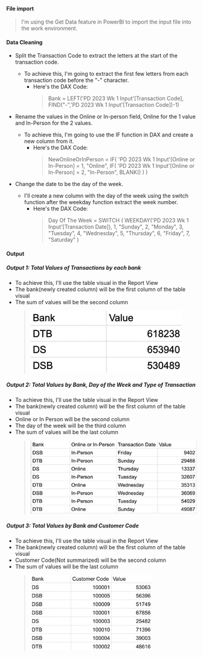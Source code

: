 #### File import

> I'm using the Get Data feature in PowerBI to import the input file into the work environment.

#### Data Cleaning
- Split the Transaction Code to extract the letters at the start of the transaction code.
  - To achieve this, I'm going to extract the first few letters from each transaction code before the "-" character.
    - Here's the DAX Code:
      > Bank = LEFT('PD 2023 Wk 1 Input'[Transaction Code], FIND("-",'PD 2023 Wk 1 Input'[Transaction Code])-1)


- Rename the values in the Online or In-person field, Online for the 1 value and In-Person for the 2 values.
  - To achieve this, I'm going to use the IF function in DAX and create a new column from it.
    - Here's the DAX Code:
      > NewOnlineOrInPerson = 
                              IF(
                                  'PD 2023 Wk 1 Input'[Online or In-Person] = 1,
                                  "Online",
                                  IF(
                                      'PD 2023 Wk 1 Input'[Online or In-Person] = 2,
                                      "In-Person",
                                      BLANK()
                                  )
                              )
    
- Change the date to be the day of the week.
  - I'll create a new column with the day of the week using the switch function after the weekday function extract the week number.
    - Here's the DAX Code:
      > Day Of The Week = 
                          SWITCH (
                              WEEKDAY('PD 2023 Wk 1 Input'[Transaction Date]),
                              1, "Sunday",
                              2, "Monday",
                              3, "Tuesday",
                              4, "Wednesday",
                              5, "Thursday",
                              6, "Friday",
                              7, "Saturday"
                          )

#### Output

##### Output 1: Total Values of Transactions by each bank
  - To achieve this, I'll use the table visual in the Report View
  - The bank(newly created column) will be the first column of the table visual
  - The sum of values will be the second column
    > ![Output 1 Screenshoot](https://github.com/peralivet/PreppingDataWeeklyProject/blob/25bf345f28a2c638bc1bab4e5a8cd5ccb3790325/week-02-project/images/output1.png)
    

##### Output 2: Total Values by Bank, Day of the Week and Type of Transaction
  - To achieve this, I'll use the table visual in the Report View
  - The bank(newly created column) will be the first column of the table visual
  - Online or In Person will be the second column
  - The day of the week will be the third column
  - The sum of values will be the last column
    > ![Ouput 2 Screenshot](https://github.com/peralivet/PreppingDataWeeklyProject/blob/25bf345f28a2c638bc1bab4e5a8cd5ccb3790325/week-02-project/images/output2.png)
  
##### Output 3: Total Values by Bank and Customer Code
  - To achieve this, I'll use the table visual in the Report View
  - The bank(newly created column) will be the first column of the table visual
  - Customer Code(Not summarized) will be the second column
  - The sum of values will be the last column
    >![Output 3 Screenshot](https://github.com/peralivet/PreppingDataWeeklyProject/blob/25bf345f28a2c638bc1bab4e5a8cd5ccb3790325/week-02-project/images/output3.png)
